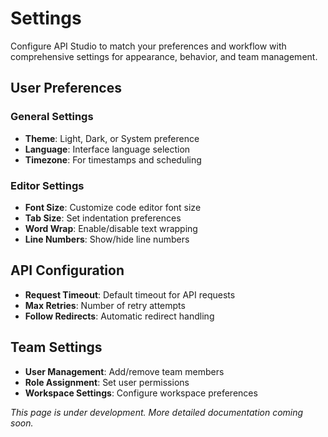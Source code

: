 # Settings

Configure API Studio to match your preferences and workflow with comprehensive settings for appearance, behavior, and team management.

## User Preferences

### General Settings
- **Theme**: Light, Dark, or System preference
- **Language**: Interface language selection
- **Timezone**: For timestamps and scheduling

### Editor Settings
- **Font Size**: Customize code editor font size
- **Tab Size**: Set indentation preferences
- **Word Wrap**: Enable/disable text wrapping
- **Line Numbers**: Show/hide line numbers

## API Configuration

- **Request Timeout**: Default timeout for API requests
- **Max Retries**: Number of retry attempts
- **Follow Redirects**: Automatic redirect handling

## Team Settings

- **User Management**: Add/remove team members
- **Role Assignment**: Set user permissions
- **Workspace Settings**: Configure workspace preferences

*This page is under development. More detailed documentation coming soon.*